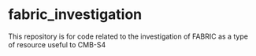 # fabric_investigation
This repository is for code related to the investigation of FABRIC as a type  of resource useful to CMB-S4

